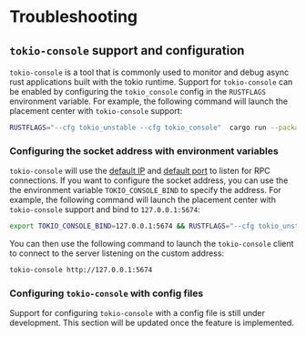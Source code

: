 # Troubleshooting

## `tokio-console` support and configuration

`tokio-console` is a tool that is commonly used to monitor and debug async rust applications built with the tokio runtime. Support for `tokio-console` can be enabled by configuring the `tokio_console` config in the `RUSTFLAGS` environment variable. For example, the following command will launch the placement center with `tokio-console` support:

```bash
RUSTFLAGS="--cfg tokio_unstable --cfg tokio_console"  cargo run --package cmd --bin placement-center
```

### Configuring the socket address with environment variables

`tokio-console` will use the [default IP](https://docs.rs/console-subscriber/latest/console_subscriber/struct.Server.html#associatedconstant.DEFAULT_IP) and [default port](https://docs.rs/console-subscriber/latest/console_subscriber/struct.Server.html#associatedconstant.DEFAULT_PORT) to listen for RPC connections. If you want to configure the socket address, you can use the the environment variable `TOKIO_CONSOLE_BIND` to specify the address. For example, the following command will launch the placement center with `tokio-console` support and bind to `127.0.0.1:5674`:

```bash
export TOKIO_CONSOLE_BIND=127.0.0.1:5674 && RUSTFLAGS="--cfg tokio_unstable --cfg tokio_console"  cargo run --package cmd --bin placement-center
```

You can then use the following command to launch the `tokio-console` client to connect to the server listening on the custom address:

```bash
tokio-console http://127.0.0.1:5674
```

### Configuring `tokio-console` with config files

Support for configuring `tokio-console` with a config file is still under development. This section will be updated once the feature is implemented.
